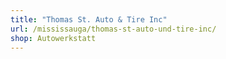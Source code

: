 ```yaml
---
title: "Thomas St. Auto & Tire Inc"
url: /mississauga/thomas-st-auto-und-tire-inc/
shop: Autowerkstatt
---
```

